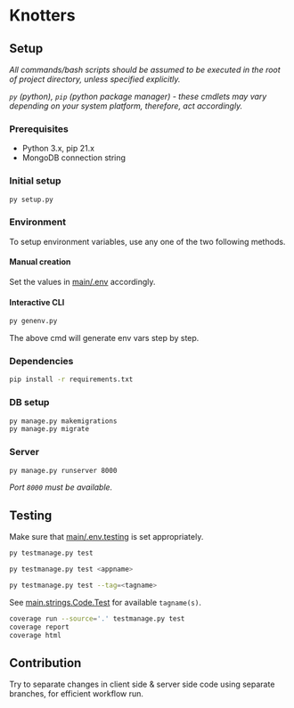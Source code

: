 # Knotters

## Setup

_All commands/bash scripts should be assumed to be executed in the root of project directory, unless specified explicitly._

_`py` (python), `pip` (python package manager) - these cmdlets may vary depending on your system platform, therefore, act accordingly._

### Prerequisites

- Python 3.x, pip 21.x
- MongoDB connection string

### Initial setup

```bash
py setup.py
```

### Environment

To setup environment variables, use any one of the two following methods.

#### Manual creation

Set the values in [main/.env](main/.env) accordingly.

#### Interactive CLI

```py
py genenv.py
```

The above cmd will generate env vars step by step.

### Dependencies

```bash
pip install -r requirements.txt
```

### DB setup

```bash
py manage.py makemigrations
py manage.py migrate
```

### Server

```bash
py manage.py runserver 8000
```

_Port `8000` must be available._

## Testing

Make sure that [main/.env.testing](main/.env.testing) is set appropriately.

```bash
py testmanage.py test
```

```bash
py testmanage.py test <appname>
```

```bash
py testmanage.py test --tag=<tagname>
```

See [main.strings.Code.Test](main/strings.py) for available `tagname(s)`.

```bash
coverage run --source='.' testmanage.py test
coverage report
coverage html
```

## Contribution

Try to separate changes in client side & server side code using separate branches, for efficient workflow run.
